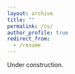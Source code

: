 ```yaml
---
layout: archive
title: ""
permalink: /cv/
author_profile: true
redirect_from:
  - /resume
---
```


Under construction.
